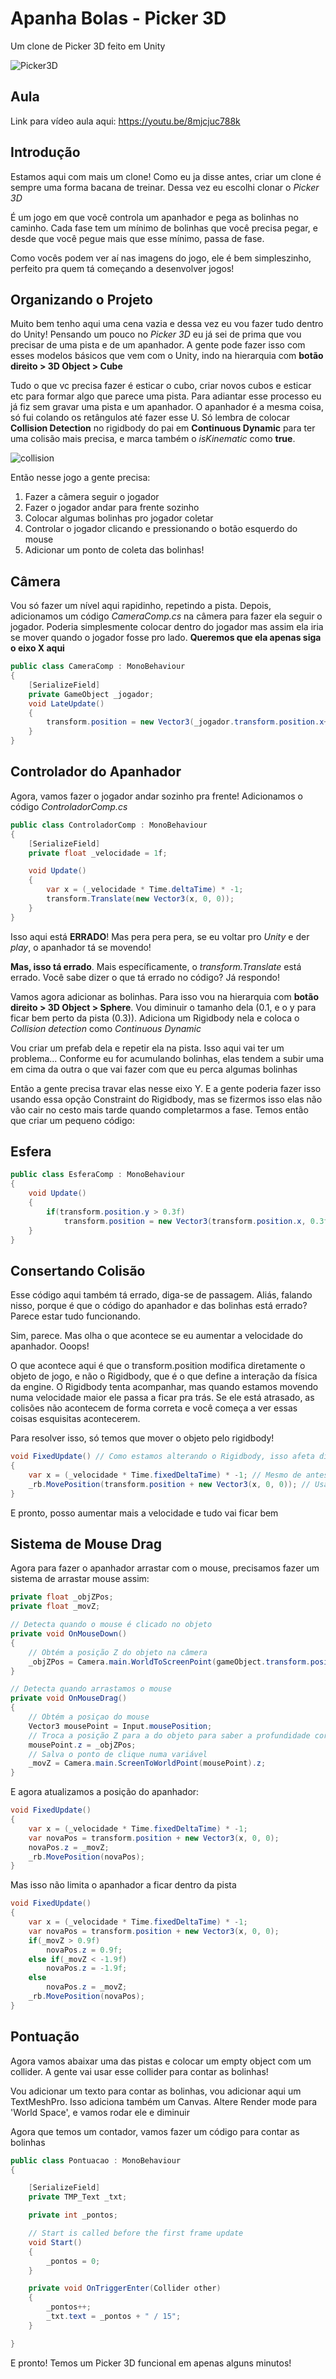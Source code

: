 # Apanha Bolas - Picker 3D

Um clone de Picker 3D feito em Unity

![Picker3D](/picker3d.png)

## Aula

Link para vídeo aula aqui: https://youtu.be/8mjcjuc788k

## Introdução

Estamos aqui com mais um clone! Como eu ja disse antes, criar um clone é sempre uma forma bacana de treinar. Dessa vez eu escolhi clonar o _Picker 3D_

É um jogo em que você controla um apanhador e pega as bolinhas no caminho. Cada fase tem um mínimo de bolinhas que você precisa pegar, e desde que você pegue mais que esse mínimo, passa de fase.

Como vocês podem ver aí nas imagens do jogo, ele é bem simpleszinho, perfeito pra quem tá começando a desenvolver jogos!

## Organizando o Projeto

Muito bem tenho aqui uma cena vazia e dessa vez eu vou fazer tudo dentro do Unity! Pensando um pouco no _Picker 3D_ eu já sei de prima que vou precisar de uma pista e de um apanhador. A gente pode fazer isso com esses modelos básicos que vem com o Unity, indo na hierarquia com __botão direito > 3D Object > Cube__

Tudo o que vc precisa fazer é esticar o cubo, criar novos cubos e esticar etc para formar algo que parece uma pista. Para adiantar esse processo eu já fiz sem gravar uma pista e um apanhador. O apanhador é a mesma coisa, só fui colando os retângulos até fazer esse U. Só lembra de colocar __Collision Detection__ no rigidbody do pai em __Continuous Dynamic__ para ter uma colisão mais precisa, e marca também o _isKinematic_ como __true__.

![collision](/collision.png)

Então nesse jogo a gente precisa:

1. Fazer a câmera seguir o jogador
2. Fazer o jogador andar para frente sozinho
3. Colocar algumas bolinhas pro jogador coletar
4. Controlar o jogador clicando e pressionando o botão esquerdo do mouse
5. Adicionar um ponto de coleta das bolinhas!

## Câmera

Vou só fazer um nível aqui rapidinho, repetindo a pista. Depois, adicionamos um código _CameraComp.cs_ na câmera para fazer ela seguir o jogador. Poderia simplesmente colocar dentro do jogador mas assim ela iria se mover quando o jogador fosse pro lado. __Queremos que ela apenas siga o eixo X aqui__


```cs
public class CameraComp : MonoBehaviour
{
    [SerializeField]
    private GameObject _jogador;
    void LateUpdate()
    {
        transform.position = new Vector3(_jogador.transform.position.x+4, transform.position.y, transform.position.z);
    }
}
```

## Controlador do Apanhador

Agora, vamos fazer o jogador andar sozinho pra frente! Adicionamos o código _ControladorComp.cs_


```cs
public class ControladorComp : MonoBehaviour
{
    [SerializeField]
    private float _velocidade = 1f;

    void Update()
    {
        var x = (_velocidade * Time.deltaTime) * -1;
        transform.Translate(new Vector3(x, 0, 0));
    }
}
```

Isso aqui está __ERRADO__! Mas pera pera pera, se eu voltar pro _Unity_ e der _play_, o apanhador tá se movendo!

__Mas, isso tá errado__. Mais específicamente, o _transform.Translate_ está errado. Você sabe dizer o que tá errado no código? Já respondo!

Vamos agora adicionar as bolinhas. Para isso vou na hierarquia com __botão direito > 3D Object > Sphere__. Vou diminuir o tamanho dela (0.1, e o y para ficar bem perto da pista (0.3)). Adiciona um Rigidbody nela e coloca o _Collision detection_ como _Continuous Dynamic_

Vou criar um prefab dela e repetir ela na pista. Isso aqui vai ter um problema... Conforme eu for acumulando bolinhas, elas tendem a subir uma em cima da outra o que vai fazer com que eu perca algumas bolinhas

Então a gente precisa travar elas nesse eixo Y. E a gente poderia fazer isso usando essa opção Constraint do Rigidbody, mas se fizermos isso elas não vão cair no cesto mais tarde quando completarmos a fase. Temos então que criar um pequeno código:

## Esfera

```cs
public class EsferaComp : MonoBehaviour
{
    void Update()
    {
        if(transform.position.y > 0.3f)
            transform.position = new Vector3(transform.position.x, 0.3f, transform.position.z);
    }
}
```

## Consertando Colisão

Esse código aqui também tá errado, diga-se de passagem. Aliás, falando nisso, porque é que o código do apanhador e das bolinhas está errado? Parece estar tudo funcionando.

Sim, parece. Mas olha o que acontece se eu aumentar a velocidade do apanhador. Ooops!

O que acontece aqui é que o transform.position modifica diretamente o objeto de jogo, e não o Rigidbody, que é o que define a interação da física da engine. O Rigidbody tenta acompanhar, mas quando estamos movendo numa velocidade maior ele passa a ficar pra trás. Se ele está atrasado, as colisões não acontecem de forma correta e você começa a ver essas coisas esquisitas acontecerem.

Para resolver isso, só temos que mover o objeto pelo rigidbody!

```cs
void FixedUpdate() // Como estamos alterando o Rigidbody, isso afeta diretamente a física. Nesses casos é melhor usar FixedUpdate
{
    var x = (_velocidade * Time.fixedDeltaTime) * -1; // Mesmo de antes
    _rb.MovePosition(transform.position + new Vector3(x, 0, 0)); // Usamos MovePosition
}
```

E pronto, posso aumentar mais a velocidade e tudo vai ficar bem

## Sistema de Mouse Drag

Agora para fazer o apanhador arrastar com o mouse, precisamos fazer um sistema de arrastar mouse assim:

```cs
private float _objZPos;
private float _movZ;

// Detecta quando o mouse é clicado no objeto
private void OnMouseDown()
{
    // Obtém a posição Z do objeto na câmera
    _objZPos = Camera.main.WorldToScreenPoint(gameObject.transform.position).z;
}

// Detecta quando arrastamos o mouse
private void OnMouseDrag()
{
    // Obtém a posiçao do mouse
    Vector3 mousePoint = Input.mousePosition;
    // Troca a posição Z para a do objeto para saber a profundidade correta do clique
    mousePoint.z = _objZPos;
    // Salva o ponto de clique numa variável
    _movZ = Camera.main.ScreenToWorldPoint(mousePoint).z;
}
```

E agora atualizamos a posição do apanhador:

```cs
void FixedUpdate()
{
    var x = (_velocidade * Time.fixedDeltaTime) * -1;
    var novaPos = transform.position + new Vector3(x, 0, 0);
    novaPos.z = _movZ;
    _rb.MovePosition(novaPos);
}
```

Mas isso não limita o apanhador a ficar dentro da pista

```cs
void FixedUpdate()
{
    var x = (_velocidade * Time.fixedDeltaTime) * -1;
    var novaPos = transform.position + new Vector3(x, 0, 0);
    if(_movZ > 0.9f)
        novaPos.z = 0.9f;
    else if(_movZ < -1.9f)
        novaPos.z = -1.9f;
    else
        novaPos.z = _movZ;
    _rb.MovePosition(novaPos);
}
```

## Pontuação

Agora vamos abaixar uma das pistas e colocar um empty object com um collider. A gente vai usar esse collider para contar as bolinhas!

Vou adicionar um texto para contar as bolinhas, vou adicionar aqui um TextMeshPro. Isso adiciona também um Canvas. Altere Render mode para 'World Space', e vamos rodar ele e diminuir

Agora que temos um contador, vamos fazer um código para contar as bolinhas

```cs
public class Pontuacao : MonoBehaviour
{

    [SerializeField]
    private TMP_Text _txt;

    private int _pontos;

    // Start is called before the first frame update
    void Start()
    {
        _pontos = 0;
    }

    private void OnTriggerEnter(Collider other)
    {
        _pontos++;
        _txt.text = _pontos + " / 15";
    }

}
```


E pronto! Temos um Picker 3D funcional em apenas alguns minutos!
